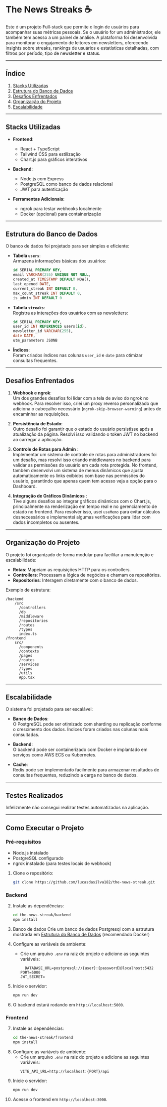 # **The News Streaks ☕**

Este é um projeto Full-stack que permite o login de usuários para acompanhar suas métricas pessoais.
Se o usuário for um administrador, ele também tem acesso a um painel de análise. A plataforma foi
desenvolvida para monitorar o engajamento de leitores em newsletters, oferecendo insights sobre
streaks, rankings de usuários e estatísticas detalhadas, com filtros por período, tipo de newsletter
e status.

---

## **Índice**

1. [Stacks Utilizadas](#stacks-utilizadas)
2. [Estrutura do Banco de Dados](#estrutura-do-banco-de-dados)
3. [Desafios Enfrentados](#desafios-enfrentados)
4. [Organização do Projeto](#organização-do-projeto)
5. [Escalabilidade](#escalabilidade)

---

## **Stacks Utilizadas**

- **Frontend**:

  - React + TypeScript
  - Tailwind CSS para estilização
  - Chart.js para gráficos interativos

- **Backend**:

  - Node.js com Express
  - PostgreSQL como banco de dados relacional
  - JWT para autenticação

- **Ferramentas Adicionais**:
  - ngrok para testar webhooks localmente
  - Docker (opcional) para containerização

---

## **Estrutura do Banco de Dados**

O banco de dados foi projetado para ser simples e eficiente:

- **Tabela `users`**:  
  Armazena informações básicas dos usuários:

  ```sql
  id SERIAL PRIMARY KEY,
  email VARCHAR(255) UNIQUE NOT NULL,
  created_at TIMESTAMP DEFAULT NOW(),
  last_opened DATE,
  current_streak INT DEFAULT 0,
  max_count_streak INT DEFAULT 0,
  is_admin INT DEFAULT 0
  ```

- **Tabela `streaks`**:  
  Registra as interações dos usuários com as newsletters:

  ```sql
  id SERIAL PRIMARY KEY,
  user_id INT REFERENCES users(id),
  newsletter_id VARCHAR(255),
  date DATE,
  utm_parameters JSONB
  ```

- **Índices**:  
  Foram criados índices nas colunas `user_id` e `date` para otimizar consultas frequentes.

---

## **Desafios Enfrentados**

1. **Webhook e ngrok**:  
   Um dos grandes desafios foi lidar com a tela de aviso do ngrok no webhook. Para resolver isso,
   criei um proxy reverso personalizado que adiciona o cabeçalho necessário
   (`ngrok-skip-browser-warning`) antes de encaminhar as requisições.

2. **Persistência de Estado**:  
   Outro desafio foi garantir que o estado do usuário persistisse após a atualização da página.
   Resolvi isso validando o token JWT no backend ao carregar a aplicação.
3. **Controle de Rotas para Admin** :  
   Implementar um sistema de controle de rotas para administradores foi um desafio, mas resolvi isso
   criando middlewares no backend para validar as permissões do usuário em cada rota protegida. No
   frontend, também desenvolvi um sistema de menus dinâmicos que ajusta automaticamente os links
   exibidos com base nas permissões do usuário, garantindo que apenas quem tem acesso veja a opção
   para o Dashboard.

4. **Integração de Gráficos Dinâmicos** :  
   Tive alguns desafios ao integrar gráficos dinâmicos com o Chart.js, principalmente na
   renderização em tempo real e no gerenciamento de estado no frontend. Para resolver isso, usei
   `useMemo` para evitar cálculos desnecessários e implementei algumas verificações para lidar com
   dados incompletos ou ausentes.

---

## **Organização do Projeto**

O projeto foi organizado de forma modular para facilitar a manutenção e escalabilidade:

- **Rotas**: Mapeiam as requisições HTTP para os controllers.
- **Controllers**: Processam a lógica de negócios e chamam os repositórios.
- **Repositories**: Interagem diretamente com o banco de dados.

Exemplo de estrutura:

```
/backend
	/src
	  /controllers
	  /db
	  /middleware
	  /repositories
	  /routes
	  /types
	  index.ts
/frontend
	src/
	  /components
	  /contexts
	  /pages
	  /routes
	  /services
	  /types
	  /utils
	  App.tsx
```

---

## **Escalabilidade**

O sistema foi projetado para ser escalável:

- **Banco de Dados**:  
  O PostgreSQL pode ser otimizado com sharding ou replicação conforme o crescimento dos dados.
  Índices foram criados nas colunas mais consultadas.

- **Backend**:  
  O backend pode ser containerizado com Docker e implantado em serviços como AWS ECS ou Kubernetes.

- **Cache**:  
  Redis pode ser implementado facilmente para armazenar resultados de consultas frequentes,
  reduzindo a carga no banco de dados.

---

## **Testes Realizados**

Infelizmente não consegui realizar testes automatizados na aplicação.

---

## **Como Executar o Projeto**

### **Pré-requisitos**

- Node.js instalado
- PostgreSQL configurado
- ngrok instalado (para testes locais de webhook)

1. Clone o repositório:
   ```bash
   git clone https://github.com/lucasdasilva182/the-news-streak.git
   ```

### **Backend**

2. Instale as dependências:
   ```bash
   cd the-news-streak/backend
   npm install
   ```
3. Banco de dados Crie um banco de dados Postgresql com a estrutura mostrada em
   [Estrutura do Banco de Dados](#estrutura-do-banco-de-dados) (recomendado Docker)

4. Configure as variáveis de ambiente:
   - Crie um arquivo `.env` na raiz do projeto e adicione as seguintes variáveis:
     ```
       DATABASE_URL=postgresql://{user}:{password}@localhost:5432
     PORT=5000
     JWT_SECRET=
     ```
5. Inicie o servidor:
   ```bash
   npm run dev
   ```
6. O backend estará rodando em `http://localhost:5000`.

### **Frontend**

7. Instale as dependências:
   ```bash
   cd the-news-streak/frontend
   npm install
   ```
8. Configure as variáveis de ambiente:
   - Crie um arquivo `.env` na raiz do projeto e adicione as seguintes variáveis:
     ```
     VITE_API_URL=http://localhost:{PORT}/api
     ```
9. Inicie o servidor:
   ```bash
   npm run dev
   ```
10. Acesse o frontend em `http://localhost:3000`.

